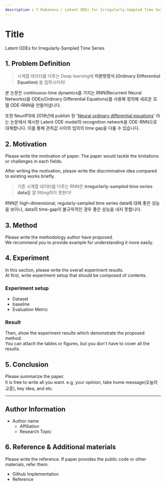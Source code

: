 ```yaml
---
description : Y Rubanova / Latent ODEs for Irregularly-Sampled Time Series / NeurIPS-2019(description)  
---
```


# **Title** 

Latent ODEs for Irregularly-Sampled Time Series

## **1. Problem Definition**  

> 시계열 데이터를 다루는 Deep learning에 **미분방정식 (Ordinary Differential Equation)** 을 접목시키자!  

본 논문은 continuous-time dynamics를 가지는 RNN(Recurrent Neural Networks)을 ODEs(Ordinary Differential Equations)를 사용해 정의해 새로운 모델 ODE-RNN을 만들어냅니다.

또한  NeurIPS에 2018년에 publish 된 '[Neural ordinary differential equations](https://arxiv.org/abs/1806.07366)' 라는 논문에서 제시한 Latent ODE model의 recognition network을 ODE-RNN으로 대체합니다. 이를 통해 관측값 사이의 임의의 time gap을 다룰 수 있습니다.

## **2. Motivation**  

Please write the motivation of paper. The paper would tackle the limitations or challenges in each fields.

After writing the motivation, please write the discriminative idea compared to existing works briefly.
> 기존 시계열 데이터를 다루는 RNN은 **irregurlarly-sampled time series data**를 잘 fitting하지 못한다!

RNN은 high-dimensional, regularly-sampled time series data에 대해 좋은 성능을 보이나, data의 time-gap이 불규칙적인 경우 좋은 성능을 내지 못합니다.


## **3. Method**  

Please write the methodology author have proposed.  
We recommend you to provide example for understanding it more easily.  

## **4. Experiment**  

In this section, please write the overall experiment results.  
At first, write experiment setup that should be composed of contents.  

### **Experiment setup**  
* Dataset  
* baseline  
* Evaluation Metric  

### **Result**  
Then, show the experiment results which demonstrate the proposed method.  
You can attach the tables or figures, but you don't have to cover all the results.  
  



## **5. Conclusion**  

Please summarize the paper.  
It is free to write all you want. e.g, your opinion, take home message(오늘의 교훈), key idea, and etc.

---  
## **Author Information**  

* Author name  
    * Affiliation  
    * Research Topic

## **6. Reference & Additional materials**  

Please write the reference. If paper provides the public code or other materials, refer them.  

* Github Implementation  
* Reference  

